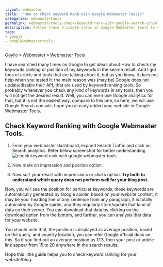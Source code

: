 ```yaml
---
layout: webmaster
title:  "How to Check Keyword Rank with Google Webmaster Tools?"
categories: webmastertools
permalink: webmaster/tools/check-keyword-rank-with-google-search-console/
description: Follow these 3 simple steps in Google Webmaster Tools to checkout, your keyword position in Google Search results.
tags: 
- google
- googlewebmastertools
---
```


<div class="breadcrumb">
<span itemscope='itemscope' itemtype='http://data-vocabulary.org/Breadcrumb'><a href="/" itemprop="url"><span title="Goyllo" itemprop='title'>Goyllo</span></a></span>
<span itemscope='itemscope' itemtype='http://data-vocabulary.org/Breadcrumb'>&#187; <a href="/webmaster/" itemprop="url"><span title="Webmaster" itemprop='title'>Webmaster</span></a></span>
<span itemscope='itemscope' itemtype='http://data-vocabulary.org/Breadcrumb'>&#187; <a href="/webmaster/tools/" itemprop="url"><span title="Webmaster Tools" itemprop='title'>Webmaster Tools</span></a></span>
</div>


I have searched many times on Google to get ideas about How to check my keywords ranking or position of my keywords in the search result. And I got tons of article and tools that are talking about it, but as you know, it does not help when you tested it; the main reason was (may be) Google does not update/disable their API, that are used by keyword ranking tools. So probably whenever you check any kind of keywords in any tools, then you will not get the desired result. Well, you can even use Google analytics for that, but it is not the easiest way, compare to this one, so here, we will use Google Search console, hope you already added your website in Google Webmaster Tools.

## Check Keyword Ranking with Google Webmaster Tools. ##

1.	From your webmaster dashboard, expand Search Traffic and click on Search analytics. Refer below screenshot for better understanding. 
<br/><img class="img-responsive" alt="check keyword rank with google webmaster tools" src="{{ site.imgurl }}/check-keyword-rank-with-google-webmaster-tools.png" title="check keyword rank with google webmaster tools" /><br/>
2.	Now mark on impression and position option.

3.  Now sort your result with impressions or clicks option. **Try both to understand which query does not perform well for your blog post.**

Now, you will see the position for particular keywords, those keywords are automatically generated by Google spider, based on your website content, it may be your heading line or any sentence from any paragraph, it is totally automated by Google spider, and they regularly store/update that kind of data on their server. You can download that data by clicking on the download option from the bottom, and further, you can analysis that data for your website.

You should note that, the position is displayed as average position, based on the query, and country location, you can refer Google official docs on this. So if you find out an average position as 17.3, then your post or article link appear from 15 to 20 anywhere in the search results.

Hope this little guide helps you to check keyword ranking for your website/blog.


